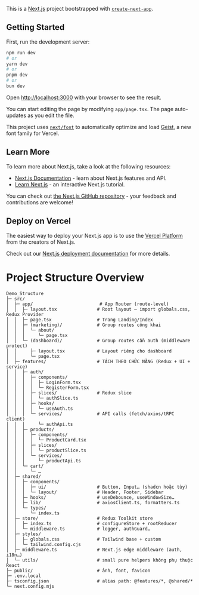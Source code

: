 This is a [Next.js](https://nextjs.org) project bootstrapped with [`create-next-app`](https://nextjs.org/docs/app/api-reference/cli/create-next-app).

## Getting Started

First, run the development server:

```bash
npm run dev
# or
yarn dev
# or
pnpm dev
# or
bun dev
```

Open [http://localhost:3000](http://localhost:3000) with your browser to see the result.

You can start editing the page by modifying `app/page.tsx`. The page auto-updates as you edit the file.

This project uses [`next/font`](https://nextjs.org/docs/app/building-your-application/optimizing/fonts) to automatically optimize and load [Geist](https://vercel.com/font), a new font family for Vercel.

## Learn More

To learn more about Next.js, take a look at the following resources:

- [Next.js Documentation](https://nextjs.org/docs) - learn about Next.js features and API.
- [Learn Next.js](https://nextjs.org/learn) - an interactive Next.js tutorial.

You can check out [the Next.js GitHub repository](https://github.com/vercel/next.js) - your feedback and contributions are welcome!

## Deploy on Vercel

The easiest way to deploy your Next.js app is to use the [Vercel Platform](https://vercel.com/new?utm_medium=default-template&filter=next.js&utm_source=create-next-app&utm_campaign=create-next-app-readme) from the creators of Next.js.

Check out our [Next.js deployment documentation](https://nextjs.org/docs/app/building-your-application/deploying) for more details.

# Project Structure Overview
```
Demo_Structure
├─ src/
│  ├─ app/                         # App Router (route-level)
│  │  ├─ layout.tsx               # Root layout – import globals.css, Redux Provider
│  │  ├─ page.tsx                 # Trang Landing/Index
│  │  ├─ (marketing)/             # Group routes công khai
│  │  │  └─ about/
│  │  │     └─ page.tsx
│  │  └─ (dashboard)/             # Group routes cần auth (middleware protect)
│  │     ├─ layout.tsx            # Layout riêng cho dashboard
│  │     └─ page.tsx
│  ├─ features/                   # TÁCH THEO CHỨC NĂNG (Redux + UI + service)
│  │  ├─ auth/
│  │  │  ├─ components/
│  │  │  │  ├─ LoginForm.tsx
│  │  │  │  └─ RegisterForm.tsx
│  │  │  ├─ slices/               # Redux slice
│  │  │  │  └─ authSlice.ts
│  │  │  ├─ hooks/
│  │  │  │  └─ useAuth.ts
│  │  │  └─ services/             # API calls (fetch/axios/tRPC client)
│  │  │     └─ authApi.ts
│  │  ├─ products/
│  │  │  ├─ components/
│  │  │  │  └─ ProductCard.tsx
│  │  │  ├─ slices/
│  │  │  │  └─ productSlice.ts
│  │  │  └─ services/
│  │  │     └─ productApi.ts
│  │  └─ cart/
│  │     └─ …
│  ├─ shared/
│  │  ├─ components/
│  │  │  ├─ ui/                   # Button, Input… (shadcn hoặc tùy)
│  │  │  └─ layout/               # Header, Footer, Sidebar
│  │  ├─ hooks/                   # useDebounce, useWindowSize…
│  │  ├─ lib/                     # axiosClient.ts, formatters.ts
│  │  └─ types/
│  │     └─ index.ts
│  ├─ store/                      # Redux Toolkit store
│  │  ├─ index.ts                 # configureStore + rootReducer
│  │  └─ middleware.ts            # logger, authGuard…
│  ├─ styles/
│  │  ├─ globals.css              # Tailwind base + custom
│  │  └─ tailwind.config.cjs
│  ├─ middleware.ts               # Next.js edge middleware (auth, i18n…)
│  └─ utils/                      # small pure helpers không phụ thuộc React
├─ public/                        # ảnh, font, favicon
├─ .env.local
├─ tsconfig.json                  # alias path: @features/*, @shared/*
└─ next.config.mjs
```
